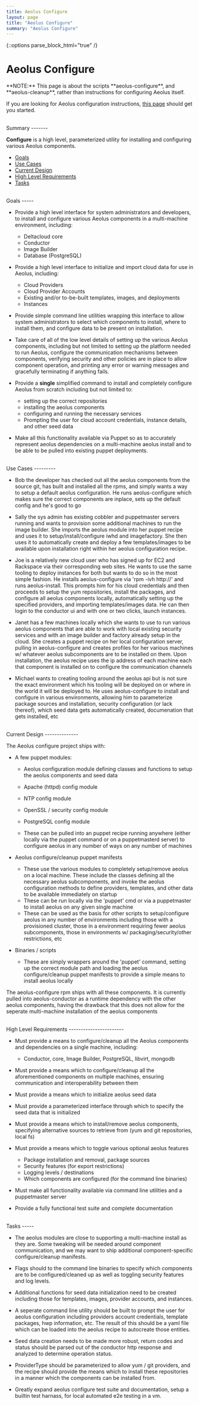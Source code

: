 ```yaml
---
title: Aeolus Configure
layout: page
title: "Aeolus Configure"
summary: "Aeolus Configure"
---
```

{::options parse_block_html="true" /}

Aeolus Configure
================

<div class="warning">
**NOTE:** This page is about the scripts **aeolus-configure**, and
**aeolus-cleanup**, rather than instructions for configuring Aeolus
itself.

If you are looking for Aeolus configuration instructions, [this
page](use_it.html "Use Aeolus Effectively") should get you started.
</div>
<br />

<div class="section-grouping">
Summary
-------

**Configure** is a high level, parameterized utility for installing and
configuring various Aeolus components.

-   [Goals](#goals)
-   [Use Cases](#usecases)
-   [Current Design](#design)
-   [High Level Requirements](#reqs)
-   [Tasks](#tasks)
</div>
<br />

<div class="section-grouping">
Goals
-----

-   Provide a high level interface for system administrators and
    developers, to install and configure various Aeolus components in a
    multi-machine environment, including:

    -   Deltacloud core
    -   Conductor
    -   Image Builder
    -   Database (PostgreSQL)

-   Provide a high level interface to initialize and import cloud data
    for use in Aeolus, including:

    -   Cloud Providers
    -   Cloud Provider Accounts
    -   Existing and/or to-be-built templates, images, and deployments
    -   Instances

-   Provide simple command line utilities wrapping this interface to
    allow system administrators to select which components to install,
    where to install them, and configure data to be present on
    installation.

-   Take care of all of the low level details of setting up the various
    Aeolus components, including but not limited to setting up the
    platform needed to run Aeolus, configure the communication
    mechanisms between components, verifying security and other policies
    are in place to allow component operation, and printing any error or
    warning messages and gracefully terminating if anything fails.

-   Provide a **single** simplified command to install and completely
    configure Aeolus from scratch including but not limited to:

    -   setting up the correct repositories
    -   installing the aeolus components
    -   configuring and running the necessary services
    -   Prompting the user for cloud account credentials, instance
        details, and other seed data

-   Make all this functionality available via Puppet so as to accurately
    represent aeolus dependencies on a multi-machine aeolus install and
    to be able to be pulled into existing puppet deployments.
</div>
<br />

<div class="section-grouping">
Use Cases
---------

-   Bob the developer has checked out all the aeolus components from the
    source git, has built and installed all the rpms, and simply wants a
    way to setup a default aeolus configuration. He runs
    aeolus-configure which makes sure the correct components are
    inplace, sets up the default config and he's good to go

-   Sally the sys admin has existing cobbler and puppetmaster servers
    running and wants to provision some additional machines to run the
    image builder. She imports the aeolus module into her
    puppet recipe and uses it to setup/install/configure iwhd and
    imagefactory. She then uses it to automatically create and deploy a
    few templates/images to be available upon installation right within
    her aeolus configuration recipe.

-   Joe is a relatively new cloud user who has signed up for EC2 and
    Rackspace via their corresponding web sites. He wants to use the
    same tooling to deploy instances for both but wants to do so in the
    most simple fashion. He installs aeolus-configure via 'rpm -ivh
    http://' and runs aeolus-install. This prompts him for his cloud
    credentials and then proceeds to setup the yum repositories, install
    the packages, and configure all aeolus components locally,
    automatically setting up the specified providers, and importing
    templates/images data. He can then login to the conductor ui and
    with one or two clicks, launch instances.

-   Janet has a few machines locally which she wants to use to run
    various aeolus components that are able to work with local existing
    security services and with an image builder and factory already
    setup in the cloud. She creates a puppet recipe on her local
    configuration server, pulling in aeolus-configure and creates
    profiles for her various machines w/ whatever aeolus subcomponents
    are to be installed on them. Upon installation, the aeolus recipe
    uses the ip address of each machine each that component is installed
    on to configure the communication channels

-   Michael wants to creating tooling around the aeolus api but is not
    sure the exact environment which his tooling will be deployed on or
    where in the world it will be deployed to. He uses aeolus-configure
    to install and configure in various environments, allowing him to
    parameterize package sources and installation, security
    configuration (or lack thereof), which seed data gets automatically
    created, documenation that gets installed, etc
</div>
<br />

<div class="section-grouping">
Current Design
--------------

The Aeolus configure project ships with:

-   A few puppet modules:
    -   Aeolus configuration module defining classes and functions to
        setup the aeolus components and seed data
    -   Apache (httpd) config module
    -   NTP config module
    -   OpenSSL / security config module
    -   PostgreSQL config module

    -   These can be pulled into an puppet recipe running anywhere
        (either locally via the puppet command or on a puppetmasterd
        server) to configure aeolus in any number of ways on any number
        of machines

-   Aeolus configure/cleanup puppet manifests
    -   These use the various modules to completely setup/remove aeolus
        on a local machine. These include the classes defining all the
        necessary aeolus subcomponents, and invoke the aeolus
        configuration methods to define providers, templates, and other
        data to be available immediately on startup
    -   These can be run locally via the 'puppet' cmd or via a
        puppetmaster to install aeolus on any given single machine
    -   These can be used as the basis for other scripts to
        setup/configure aeolus in any number of environments including
        those with a provisioned cluster, those in a environment
        requiring fewer aeolus subcomponents, those in environments w/
        packaging/security/other restrictions, etc

-   Binaries / scripts
    -   These are simply wrappers around the 'puppet' command, setting
        up the correct module path and loading the aeolus
        configure/cleanup puppet manifests to provide a simple means to
        install aeolus locally

The aeolus-configure rpm ships with all these components. It is
currently pulled into aeolus-conductor as a runtime dependency with the
other aeolus components, having the drawback that this does not allow
for the seperate multi-machine installation of the aeolus components
</div>
<br />

<div class="section-grouping">
High Level Requirements
-----------------------

-   Must provide a means to configure/cleanup all the Aeolus components
    and dependencies on a single machine, including:
    -   Conductor, core, Image Builder, PostgreSQL,
        libvirt, mongodb

-   Must provide a means which to configure/cleanup all the
    aforementioned components on multiple machines, ensuring
    communication and interoperability between them

-   Must provide a means which to initialize aeolus seed data

-   Must provide a parameterized interface through which to specify the
    seed data that is initialized

-   Must provide a means which to install/remove aeolus components,
    specifying alternative sources to retrieve from (yum and git
    repositories, local fs)

-   Must provide a means which to toggle various optional aeolus
    features
    -   Package installation and removal, package sources
    -   Security features (for export restrictions)
    -   Logging levels / destinations
    -   Which components are configured (for the command line binaries)

-   Must make all functionality available via command line utilities and
    a puppetmaster server

-   Provide a fully functional test suite and complete documentation
</div>
<br />

<div class="section-grouping">
Tasks
-----

-   The aeolus modules are close to supporting a multi-machine install
    as they are. Some tweaking will be needed around component
    communication, and we may want to ship additional component-specific
    configure/cleanup manifests.

-   Flags should to the command line binaries to specify which
    components are to be configured/cleaned up as well as toggling
    security features and log levels.

-   Additional functions for seed data initialization need to be created
    including those for templates, images, provider accounts, and
    instances.

-   A seperate command line utility should be built to prompt the user
    for aeolus configuration including providers account credentials,
    template packages, hwp information, etc. The result of this should
    be a yaml file which can be loaded into the aeolus recipe to
    autocreate those entities.

-   Seed data creation needs to be made more robust, return codes and
    status should be parsed out of the conductor http response and
    analyzed to determine operation status.

-   ProviderType should be parameterized to allow yum / git providers,
    and the recipe should provide the means which to install these
    repositories in a manner which the components can be installed from.

-   Greatly expand aeolus configure test suite and documentation, setup
    a builtin test harnass, for local automated e2e testing in a vm.
</div>
